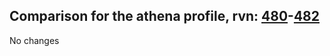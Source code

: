 ## Comparison for the athena profile, rvn: [480](https://github.com/PRO100KatYT/FortniteProfileRevisions/tree/main/profiles/athena/480%20athena.json)-[482](https://github.com/PRO100KatYT/FortniteProfileRevisions/tree/main/profiles/athena/482%20athena.json)

No changes
